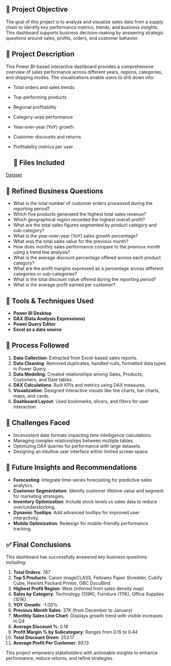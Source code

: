 ## 🏁 Project Objective

The goal of this project is to analyze and visualize sales data from a supply chain to identify key performance metrics, trends, and business insights. This dashboard supports business decision-making by answering strategic questions around sales, profits, orders, and customer behavior.

## 📝 Project Description

This Power BI-based interactive dashboard provides a comprehensive overview of sales performance across different years, regions, categories, and shipping modes. The visualizations enable users to drill down into:
- Total orders and sales trends
- Top-performing products
- Regional profitability
- Category-wise performance
- Year-over-year (YoY) growth
- Customer discounts and returns
- Profitability metrics per user

  ## 📁 Files Included
<a href="">Dataset</a>


## 📌 Refined Business Questions
- What is the total number of customer orders processed during the reporting period?
- Which five products generated the highest total sales revenue?
- Which geographical region recorded the highest overall profit?
- What are the total sales figures segmented by product category and sub-category?
- What is the year-over-year (YoY) sales growth percentage?
- What was the total sales value for the previous month?
- How does monthly sales performance compare to the previous month using a trend line analysis?
- What is the average discount percentage offered across each product category?
- What are the profit margins expressed as a percentage across different categories or sub-categories?
- What is the total discount value offered during the reporting period?
- What is the average profit earned per customer?

## 🧰 Tools & Techniques Used
- **Power BI Desktop**
- **DAX (Data Analysis Expressions)**
- **Power Query Editor**
- **Excel as a data source**

## 🔄 Process Followed
1. **Data Collection**: Extracted from Excel-based sales reports.
2. **Data Cleaning**: Removed duplicates, handled nulls, formatted data types in Power Query.
3. **Data Modeling**: Created relationships among Sales, Products, Customers, and Date tables.
4. **DAX Calculations**: Built KPIs and metrics using DAX measures.
5. **Visualization**: Designed interactive visuals like line charts, bar charts, maps, and cards.
6. **Dashboard Layout**: Used bookmarks, slicers, and filters for user interaction.

## 🚧 Challenges Faced
- Inconsistent date formats impacting time intelligence calculations.
- Managing complex relationships between multiple tables.
- Optimizing DAX queries for performance with large datasets.
- Designing an intuitive user interface within limited screen space.

## 🔮 Future Insights and Recommendations
- **Forecasting**: Integrate time-series forecasting for predictive sales analytics.
- **Customer Segmentation**: Identify customer lifetime value and segment for marketing strategies.
- **Inventory Optimization**: Include stock levels vs sales data to reduce over/understocking.
- **Dynamic Tooltips**: Add advanced tooltips for improved user interactivity.
- **Mobile Optimization**: Redesign for mobile-friendly performance tracking.

## ✅ Final Conclusions
This dashboard has successfully answered key business questions including:

1. **Total Orders**: 787
2. **Top 5 Products**: Canon imageCLASS, Fellowes Paper Shredder, Cubify Cube, Hewlett Packard Printer, GBC DocuBind
3. **Highest Profit Region**: West (inferred from sales density map)
4. **Sales by Category**: Technology (139K), Furniture (111K), Office Supplies (101K)
5. **YOY Growth**: -1.00%
6. **Previous Month Sales**: 37K (from December to January)
7. **Monthly Sales Line Chart**: Displays growth trend with visible increases in Q4
8. **Average Discount %**: 0.16
9. **Profit Margin % by Subcategory**: Ranges from 0.15 to 0.44
10. **Total Discount Given**: 253.17
11. **Average Profit Per Customer**: 99.13

This project empowers stakeholders with actionable insights to enhance performance, reduce returns, and refine strategies.

